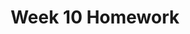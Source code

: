 ---
title: Week 10 Homework 
published_at: 2024-05-22
snippet: Collaborative Performance 
disable_html_sanitization: true
---
